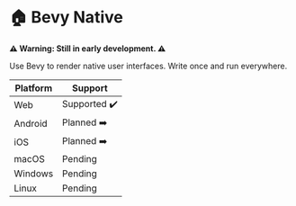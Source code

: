 # 🏠 Bevy Native

**⚠️ Warning: Still in early development. ⚠️**

Use Bevy to render native user interfaces. Write once and run everywhere.

Platform | Support |
--- | --- | 
Web | Supported ✔️ |
Android | Planned ➡️ |
iOS | Planned ➡️ |
macOS | Pending |
Windows | Pending |
Linux | Pending |
